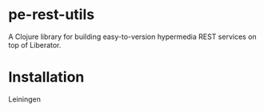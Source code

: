 # pe-rest-utils

A Clojure library for building easy-to-version hypermedia REST services on top of Liberator.

# Installation

Leiningen
```
```
